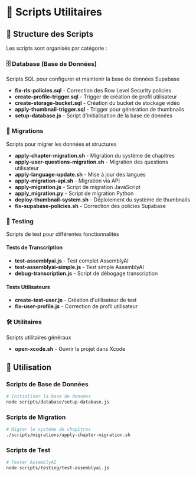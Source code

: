 # 🔧 Scripts Utilitaires

## 📁 Structure des Scripts

Les scripts sont organisés par catégorie :

### 🗄️ Database (Base de Données)
Scripts SQL pour configurer et maintenir la base de données Supabase

- **fix-rls-policies.sql** - Correction des Row Level Security policies
- **create-profile-trigger.sql** - Trigger de création de profil utilisateur
- **create-storage-bucket.sql** - Création du bucket de stockage vidéo
- **apply-thumbnail-trigger.sql** - Trigger pour génération de thumbnails
- **setup-database.js** - Script d'initialisation de la base de données

### 🔄 Migrations
Scripts pour migrer les données et structures

- **apply-chapter-migration.sh** - Migration du système de chapitres
- **apply-user-questions-migration.sh** - Migration des questions utilisateur
- **apply-language-update.sh** - Mise à jour des langues
- **apply-migration-api.sh** - Migration via API
- **apply-migration.js** - Script de migration JavaScript
- **apply_migration.py** - Script de migration Python
- **deploy-thumbnail-system.sh** - Déploiement du système de thumbnails
- **fix-supabase-policies.sh** - Correction des policies Supabase

### 🧪 Testing
Scripts de test pour différentes fonctionnalités

#### Tests de Transcription
- **test-assemblyai.js** - Test complet AssemblyAI
- **test-assemblyai-simple.js** - Test simple AssemblyAI
- **debug-transcription.js** - Script de débogage transcription

#### Tests Utilisateurs
- **create-test-user.js** - Création d'utilisateur de test
- **fix-user-profile.js** - Correction de profil utilisateur

### 🛠️ Utilitaires
Scripts utilitaires généraux

- **open-xcode.sh** - Ouvrir le projet dans Xcode

## 🚀 Utilisation

### Scripts de Base de Données

```bash
# Initialiser la base de données
node scripts/database/setup-database.js
```

### Scripts de Migration

```bash
# Migrer le système de chapitres
./scripts/migrations/apply-chapter-migration.sh
```

### Scripts de Test

```bash
# Tester AssemblyAI
node scripts/testing/test-assemblyai.js
```
